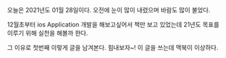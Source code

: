 
오늘은 2021년도 01월 28일이다.
오전에 눈이 많이 내렸으며 바람도 많이 불었다.

12월초부터 ios Application 개발을 해보고싶어서 책만 보고 있었는데
21년도 목표를 이루기 위해 실천을 해볼까 한다.

그 이유로 첫번째 이렇게 글을 남겨본다.
힘내보자~!
이 글을 쓰는데 맥북이 이상하다.
